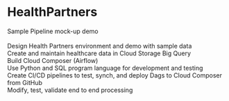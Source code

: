 # HealthPartners
Sample Pipeline mock-up demo <br>
<br>
Design Health Partners environment and demo with sample data <br>
Create and maintain healthcare data in Cloud Storage Big Query <br>
Build Cloud Composer (Airflow) <br>
Use Python and SQL program language for development and testing <br>
Create CI/CD pipelines to test, synch, and deploy Dags to Cloud Composer from GitHub <br>
Modify, test, validate end to end processing <br>